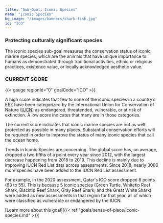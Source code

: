 ```yaml
---
title: "Sub-Goal: Iconic Species"
name: "Iconic Species"
bg_image: "/images/banners/shark-fish.jpg"
id: "ICO"
---
```


### Protecting culturally significant species

The iconic species sub-goal measures the conservation status of iconic marine species, which are the animals that have unique importance to humans as demonstrated through traditional activities, ethnic or religious practices, existence value, or locally acknowledged aesthetic value.

### CURRENT SCORE

{{< gauge regionId="0" goalCode="ICO" >}}

A high score indicates that few to none of the iconic species in a country’s EEZ have been categorized by the International Union for Conservation of Nature ([IUCN](https://www.iucnredlist.org/)) as endangered, threatended, vulnerable, or at risk of extinction. A low score indicates that many are in those categories.

The current score indicates that iconic marine species are not as well protected as possible in many places. Substantial conservation efforts will be required in order to improve the status of many iconic species that call the ocean home.

Trends in Iconic Species are concerning. The global score has, on average, dropped a two fifths of a point every year since 2012, with the largest decrease happening from 2018 to 2019. This decline is mainly due to improving IUCN Red List data across assessments. Since 2018, nearly 3000 more species have been added to the IUCN Red List assessment. 

For example, in the 2020 assessment, Qatar's ICO score dropped 8 points (63 to 55). This is because 5 iconic species (Green Turtle, Whitetip Reef Shark, Blacktip Reef Shark, Gray Reef Shark, and the Great White Shark) were added as new assessments in that region for that year, all of which were classified as vulnerable or endangered by the IUCN. 


[Learn more about this goal]({{< ref "goals/sense-of-place/iconic-species.md" >}})